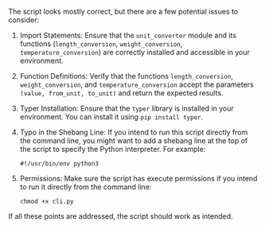 The script looks mostly correct, but there are a few potential issues to consider:

1. Import Statements: Ensure that the `unit_converter` module and its functions (`length_conversion`, `weight_conversion`, `temperature_conversion`) are correctly installed and accessible in your environment.

2. Function Definitions: Verify that the functions `length_conversion`, `weight_conversion`, and `temperature_conversion` accept the parameters `(value, from_unit, to_unit)` and return the expected results.

3. Typer Installation: Ensure that the `typer` library is installed in your environment. You can install it using `pip install typer`.

4. Typo in the Shebang Line: If you intend to run this script directly from the command line, you might want to add a shebang line at the top of the script to specify the Python interpreter. For example:
   ```
   #!/usr/bin/env python3
   ```

5. Permissions: Make sure the script has execute permissions if you intend to run it directly from the command line:
   ```
   chmod +x cli.py
   ```

If all these points are addressed, the script should work as intended.
